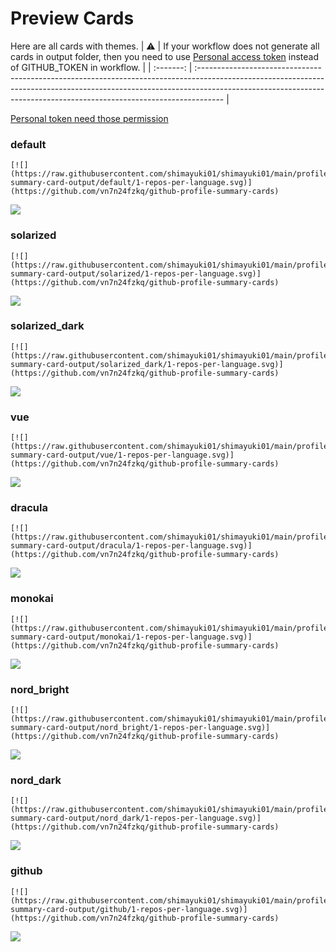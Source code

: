 
# Preview Cards

Here are all cards with themes.
| :warning: | If your workflow does not generate all cards in output folder, then you need to use [Personal access token](https://docs.github.com/en/actions/configuring-and-managing-workflows/creating-and-storing-encrypted-secrets) instead of GITHUB_TOKEN in workflow. |
| :-------: | :------------------------------------------------------------------------------------------------------------------------------------------------------------------------------------------------------------------------------------------------ |

[Personal token need those permission](https://github.com/vn7n24fzkq/github-profile-summary-cards/wiki/Personal-access-token-permissions)


### default


```
[![](https://raw.githubusercontent.com/shimayuki01/shimayuki01/main/profile-summary-card-output/default/1-repos-per-language.svg)](https://github.com/vn7n24fzkq/github-profile-summary-cards)
```
![](https://raw.githubusercontent.com/shimayuki01/shimayuki01/main/profile-summary-card-output/default/1-repos-per-language.svg)


### solarized


```
[![](https://raw.githubusercontent.com/shimayuki01/shimayuki01/main/profile-summary-card-output/solarized/1-repos-per-language.svg)](https://github.com/vn7n24fzkq/github-profile-summary-cards)
```
![](https://raw.githubusercontent.com/shimayuki01/shimayuki01/main/profile-summary-card-output/solarized/1-repos-per-language.svg)


### solarized_dark


```
[![](https://raw.githubusercontent.com/shimayuki01/shimayuki01/main/profile-summary-card-output/solarized_dark/1-repos-per-language.svg)](https://github.com/vn7n24fzkq/github-profile-summary-cards)
```
![](https://raw.githubusercontent.com/shimayuki01/shimayuki01/main/profile-summary-card-output/solarized_dark/1-repos-per-language.svg)


### vue


```
[![](https://raw.githubusercontent.com/shimayuki01/shimayuki01/main/profile-summary-card-output/vue/1-repos-per-language.svg)](https://github.com/vn7n24fzkq/github-profile-summary-cards)
```
![](https://raw.githubusercontent.com/shimayuki01/shimayuki01/main/profile-summary-card-output/vue/1-repos-per-language.svg)


### dracula


```
[![](https://raw.githubusercontent.com/shimayuki01/shimayuki01/main/profile-summary-card-output/dracula/1-repos-per-language.svg)](https://github.com/vn7n24fzkq/github-profile-summary-cards)
```
![](https://raw.githubusercontent.com/shimayuki01/shimayuki01/main/profile-summary-card-output/dracula/1-repos-per-language.svg)


### monokai


```
[![](https://raw.githubusercontent.com/shimayuki01/shimayuki01/main/profile-summary-card-output/monokai/1-repos-per-language.svg)](https://github.com/vn7n24fzkq/github-profile-summary-cards)
```
![](https://raw.githubusercontent.com/shimayuki01/shimayuki01/main/profile-summary-card-output/monokai/1-repos-per-language.svg)


### nord_bright


```
[![](https://raw.githubusercontent.com/shimayuki01/shimayuki01/main/profile-summary-card-output/nord_bright/1-repos-per-language.svg)](https://github.com/vn7n24fzkq/github-profile-summary-cards)
```
![](https://raw.githubusercontent.com/shimayuki01/shimayuki01/main/profile-summary-card-output/nord_bright/1-repos-per-language.svg)


### nord_dark


```
[![](https://raw.githubusercontent.com/shimayuki01/shimayuki01/main/profile-summary-card-output/nord_dark/1-repos-per-language.svg)](https://github.com/vn7n24fzkq/github-profile-summary-cards)
```
![](https://raw.githubusercontent.com/shimayuki01/shimayuki01/main/profile-summary-card-output/nord_dark/1-repos-per-language.svg)


### github


```
[![](https://raw.githubusercontent.com/shimayuki01/shimayuki01/main/profile-summary-card-output/github/1-repos-per-language.svg)](https://github.com/vn7n24fzkq/github-profile-summary-cards)
```
![](https://raw.githubusercontent.com/shimayuki01/shimayuki01/main/profile-summary-card-output/github/1-repos-per-language.svg)

